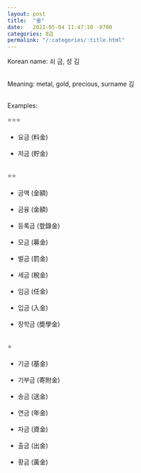 ```yaml
---
layout: post
title:  "金"
date:   2021-05-04 11:47:10 -0700
categories: 8급
permalink: "/:categories/:title.html"
---
```


Korean name: 쇠 금, 성 김 <br><br>

Meaning: metal, gold, precious, surname 김 <br><br>

Examples:

⭐⭐⭐
* 요금 (料金) <br><br>
* 저금 (貯金) <br><br>

⭐⭐
* 금액 (金額) <br><br>
* 금융 (金額) <br><br>
* 등록금 (登錄金) <br><br>
* 모금 (募金) <br><br>
* 벌금 (罰金) <br><br>
* 세금 (稅金) <br><br>
* 임금 (任金) <br><br>
* 입금 (入金) <br><br>
* 장학금 (奬學金) <br><br>

⭐
* 기금 (基金) <br><br>
* 기부금 (寄附金) <br><br>
* 송금 (送金) <br><br>
* 연금 (年金) <br><br>
* 자금 (資金) <br><br>
* 출금 (出金) <br><br>
* 황금 (黃金) <br><br>
